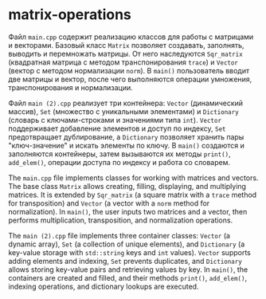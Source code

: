 # matrix-operations
Файл `main.cpp` содержит реализацию классов для работы с матрицами и векторами. Базовый класс `Matrix` позволяет создавать, заполнять, выводить и перемножать матрицы. От него наследуются `Sqr_matrix` (квадратная матрица с методом транспонирования `trace`) и `Vector` (вектор с методом нормализации `norm`). В `main()` пользователь вводит две матрицы и вектор, после чего выполняются операции умножения, транспонирования и нормализации.  

Файл `main (2).cpp` реализует три контейнера: `Vector` (динамический массив), `Set` (множество с уникальными элементами) и `Dictionary` (словарь с ключами-строками и значениями типа `int`). `Vector` поддерживает добавление элементов и доступ по индексу, `Set` предотвращает дублирование, а `Dictionary` позволяет хранить пары "ключ-значение" и искать элементы по ключу. В `main()` создаются и заполняются контейнеры, затем вызываются их методы `print()`, `add_elem()`, операции доступа по индексу и работа со словарем.

The `main.cpp` file implements classes for working with matrices and vectors. The base class `Matrix` allows creating, filling, displaying, and multiplying matrices. It is extended by `Sqr_matrix` (a square matrix with a `trace` method for transposition) and `Vector` (a vector with a `norm` method for normalization). In `main()`, the user inputs two matrices and a vector, then performs multiplication, transposition, and normalization operations.  

The `main (2).cpp` file implements three container classes: `Vector` (a dynamic array), `Set` (a collection of unique elements), and `Dictionary` (a key-value storage with `std::string` keys and `int` values). `Vector` supports adding elements and indexing, `Set` prevents duplicates, and `Dictionary` allows storing key-value pairs and retrieving values by key. In `main()`, the containers are created and filled, and their methods `print()`, `add_elem()`, indexing operations, and dictionary lookups are executed.
